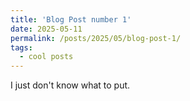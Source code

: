 ```yaml
---
title: 'Blog Post number 1'
date: 2025-05-11
permalink: /posts/2025/05/blog-post-1/
tags:
  - cool posts
---
```


I just don't know what to put.
